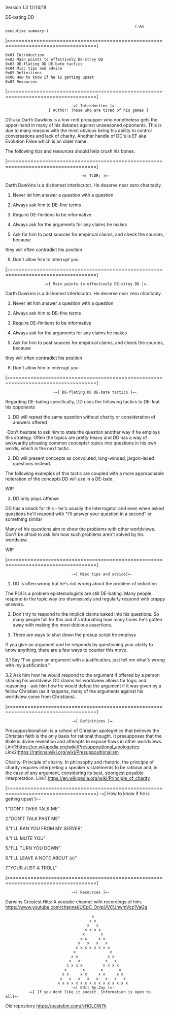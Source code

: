Version 1.3 12/14/18

DE-bating DD         
                                                                           
                                                             (-An executive summary-)

[====================================================================================]

    0x01 Introduction
	0x02 Main points to effectively DE-stroy DD                           
    0x03 DE-flating DD DE-bate tactics                   
    0x04 Misc tips and advice                                  
    0x05 Definitions                                   
    0x06 How to know if he is getting upset                                    
    0x07 Resources     
    
[====================================================================================]             

                                 -=[ Introduction ]=-
                       [ Author: Those who are tired of his games ]

DD aka Darth Dawkins is a low-rent presupper who nonetheless gets the upper-hand in 
many of his debates against unseasoned opponents. This is due to many reasons with the 
most obvious being his ability to control conversations and lack of charity. Another 
handle of DD's is EF aka Evolution False which is an older name.

The following tips and resources should help crush his bones.

[====================================================================================]

                                     -=[ TLDR; ]=-

Darth Dawkins is a dishonest interlocutor. He deserve near zero charitably.  

1. Never let him answer a question with a question

2. Always ask him to DE-fine terms

3. Require DE-finitions to be informative

4. Always ask for the arguments for any claims he makes

5. Ask for him to post sources for empirical claims, and check the sources, because 

they will often contradict his position

6. Don't allow him to interrupt you


[====================================================================================]

                     -=[ Main points to effectively DE-stroy DD ]=-


Darth Dawkins is a dishonest interlocutor. He deserve near zero charitably.  

1. Never let him answer a question with a question

2. Always ask him to DE-fine terms

3. Require DE-finitions to be informative

4. Always ask for the arguments for any claims he makes

5. Ask for him to post sources for empirical claims, and check the sources, because 

they will often contradict his position

6. Don't allow him to interrupt you


[====================================================================================]

                         -=[ DE-flating DD DE-bate tactics ]=-

Regarding DE-bating specifically, DD uses the following tactics to DE-feat his opponents

1. DD will repeat the same question without charity or consideration of answers offered

-Don't hesitate to ask him to state the question another way if he employs this strategy. 
Often the topics are pretty heavy and DD has a way of awkwardly phrasing common concepts/
topics into questions in his own words, which is the next tactic.

2. DD will present concepts as convoluted, long-winded, jargon-laced questions instead.

The following examples of this tactic are coupled with a more approachable reiteration 
of the concepts DD will use in a DE-bate.

WIP

3. DD only plays offense

DD has a knack for this - he's usually the interrogator and even when asked questions 
he'll respond with "I'll answer your question in a second" or something similar

Many of his questions aim to show the problems with other worldviews. 
Don't be afraid to ask him how such problems aren't solved by his worldview.

WIP

[====================================================================================]

                                 -=[ Misc tips and advice]=-


1. DD is often wrong but he's not wrong about the problem of induction

The POI is a problem epistemologists are still DE-bating. Many people respond to the 
topic way too dismissively and regularly respond with crappy answers.

2. Don't try to respond to the implicit claims baked into his questions. So many 
people fall for this and it's infuriating how many times he's gotten away with making 
the most dubious assertions.

3. There are ways to shut down the presup script he employs

If you give an argument and he responds by questioning your ability to know anything, 
there are a few ways to counter this move.

3.1 Say "I've given an argument with a justification, just tell me what's wrong with 
my justification."

3.2 Ask him how he would respond to the argument if offered by a person sharing his 
worldview. DD claims his worldview allows for logic and reasoning - ask him how he 
would defeat the argument if it was given by a fellow Christian (as it happens, many 
of the arguments against his worldview come from Christians).

[====================================================================================]

                                 -=[ Definitions ]=-

Presuppositionalism: is a school of Christian apologetics that believes the Christian 
faith is the only basis for rational thought. It presupposes that the Bible is divine 
revelation and attempts to expose flaws in other worldviews.
Link1:https://en.wikipedia.org/wiki/Presuppositional_apologetics
Link2:https://rationalwiki.org/wiki/Presuppositionalism

Charity: Principle of charity. In philosophy and rhetoric, the principle of charity requires 
interpreting a speaker's statements to be rational and, in the case of any argument, 
considering its best, strongest possible interpretation.
Link1:https://en.wikipedia.org/wiki/Principle_of_charity

[====================================================================================]
                        -=[ How to know if he is getting upset ]=-

1."DON'T OVER TALK ME"

2."DON'T TALK PAST ME"

3."I'LL BAN YOU FROM MY SERVER"

4."I'LL MUTE YOU"

5."I'LL TURN YOU DOWN"

6."I'LL LEAVE A NOTE ABOUT (x)"

7."YOUR JUST A TROLL"

[====================================================================================]

                                 -=[ Resources ]=-
Darwins Greatest Hits: A youtube channel wiht recordings of him.
https://www.youtube.com/channel/UCpC_OnIpUVCUhwmVcz1VaGg




                                          x
                                         x x
                                        x   x
                                       x x x x
                                      x       x
                                     x x     x x
                                    x   x   x   x
                                   x x x x x x x x
                                  x               x
                                 x x             x x
                                x   x           x   x
                               x x x x         x x x x
                              x       x       x       x
                             x x     x x     x x     x x
                            x   x   x   x   x   x   x   x
                           x x x x x x x x x x x x x x x x
                                 -=[ Edit By:Jay ]=-
              -=[ If you dont like it suckit. Information is open to all]=-

Old repository https://pastebin.com/NHGLCW7h
